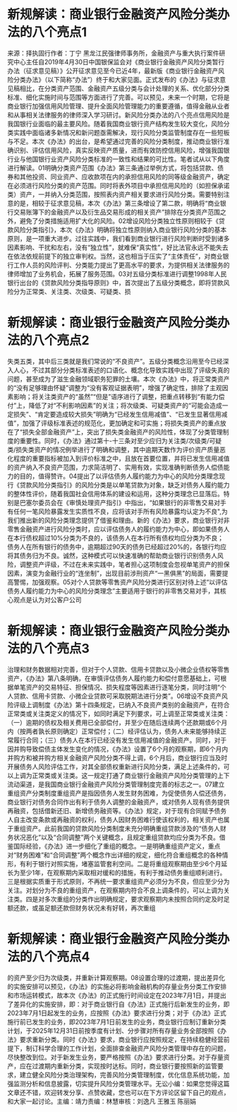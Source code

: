 # 新规解读：商业银行金融资产风险分类办法的八个亮点1

来源：择执固行作者：丁宁 黑龙江民强律师事务所，金融资产与重大执行案件研究中心主任自2019年4月30日中国银保监会对《商业银行金融资产风险分类暂行办法（征求意见稿）》公开征求意见至今已近4年，最新版《商业银行金融资产风险分类办法》（以下简称“办法”）终于和大家见面。正式发布的《办法》与征求意见稿相比，在分类资产范围、金融资产五级分类与会计处理的关系、优化部分分类标准、细化实施时间与范围等方面进行了完善。可以预见，未来一个时期，它将是商业银行加强信用风险管理、提升全面风险管理能力的重要遵循，值得金融从业者和从事相关法律服务的律师深入学习研讨。新风险分类办法的八个亮点信用风险是我国银行业面临的最主要风险。随着我国商业银行资产结构发生较大变化，风险分类实践中面临诸多新情况和新问题亟需解决，现行风险分类监管制度存在一些短板与不足。本次《办法》的出台，是希望通过完善的风险分类制度，推动商业银行准确识别、评估信用风险，真实反映资产质量，进而有效防控信用风险，增强我国银行业与他国银行业资产风险分类标准的一致性和结果的可比性。笔者试从以下角度进行解读。01明确分类资产范围《办法》第三条通过举例方式，将包括贷款、债券和其他投资、同业资产、应收款项在内的承担信用风险的同等级金融资产，确定在必须进行风险分类的资产范围。同时将表外项目中承担信用风险的（如担保承诺类）资产，一并纳入分类范围，按照表内资产相关要求进行风险分类。需要特别注意的是，相较于征求意见稿，本次《办法》第三条增设了第二款，明确将“商业银行交易账簿下的金融资产以及衍生品交易形成的相关资产”排除在分类资产范围之外，避免了分类措施适用扩大化的风险。02增设风险分类独立性原则相较于《贷款风险分类指引》，本次《办法》明确将独立性原则纳入商业银行风险分类的基本原则，是一项重大进步。过往实践中，我们看到商业银行进行风险判断时受到诸多因素影响、干扰和左右，没有“独立性”，就难保“真实性”，好比法官永远不能失去在依法依规前提下的独立审判权。当然，这也相当于压实了“主体责任”，对商业银行工作人员的风险评判、分类能力提出了更高水平的要求，为提供相关法律服务的律师增加了业务机会，拓展了服务范围。03对五级分类标准进行调整1998年人民银行出台的《贷款风险分类指导原则》中，首次提出了五级分类概念，即将贷款风险分为正常类、关注类、次级类、可疑类、损

# 新规解读：商业银行金融资产风险分类办法的八个亮点2

失类五类，其中后三类就是我们常说的“不良资产”。五级分类概念沿用至今已经深入人心，不过其部分分类标准表述的口语化、概念化导致实践中出现了评级失真的问题，甚至成为了滋生金融领域职务犯罪的土壤。本次《办法》中，将正常类资产的“没有足够理由怀疑”调整为“没有客观证据表明”，增强了确定性，排除了主观因素影响；将关注类资产的“虽然”“但是”语序进行了调整，把重点转移到“有能力偿付”上，降低了对“不利影响因素”的关注；将次级类、可疑类资产的“可能会造成一定损失”、“肯定要造成较大损失”明确为“已经发生信用减值”、“已发生显著信用减值”，加强了评级标准表述的规范化，更加确定和可实施；将损失类资产的重点放在了“损失全部金融资产”上，突出了损失类金融资产的风险性，体现了分类管理制度的重要性。同时，《办法》通过第十-十三条对至少应归为关注类/次级类/可疑类/损失类资产的情况例举进行了明确和调整，其中逾期天数作为评价资产质量恶化程度的重要指标被加入到评价标准之中，且放在首要位置，并将已发生信用减值的资产纳入不良资产范围，力求简洁明了、实用有效，实现准确判断债务人偿债能力的目的，值得赞许。04提出了以评估债务人履约能力为中心的风险分类理念现行《贷款风险分类指引》的风险分类是以单笔贷款为对象，缺乏对债务人履约能力的整体性评价，随着我国社会信用体系的建设和运用，这种分类理念已显落后。特别是巴塞尔委员会在《审慎处理资产指引》中指出，“如果银行的非零售交易对手有任何一笔风险暴露发生实质性不良，应将该对手所有风险暴露均认定为不良",为我们推出新的风险分类理念提供了借鉴和理由。新的《办法》要求，商业银行对非零售金融资产进行风险分类时，应以评估债务人的履约能力为中心，即如果债务人在本行债权超过10%分类为不良的，该债务人在本行所有债权均应分类为不良；债务人在所有银行的债务中，逾期超过90天的债务已经超过20%的，各银行均应将其债务归为不良。诚然，这种模式可以快速准确的帮助商业银行识别债务人风险，调整资产评级，不过在未来实践中，笔者担心这项制度会忽视单笔资产的担保因素，演变为金融行业的“连坐制”，出现目前涉刑资产“一黑俱黑”的局面，需要提高警惕，加强观察。05对个人贷款等零售资产风险分类进行区别对待上述“以评估债务人履约能力为中心的风险分类理念”主要适用于银行的非零售交易对手，其核心观点是认为对公客户公司

# 新规解读：商业银行金融资产风险分类办法的八个亮点3

治理和财务数据相对完善，但对于个人贷款、信用卡贷款以及小微企业债权等零售资产，《办法》第八条明确，在审慎评估债务人履约能力和偿付意愿基础上，可根据单笔资产的交易特征、担保情况、损失程度等因素进行逐笔分类，同时注明“个人贷款、信用卡贷款、小微企业贷款可采取脱期法进行分类”。06增设不良资产风险评级上调制度《办法》第十四条规定，已纳入不良资产类别的金融资产，在符合正常类或关注类定义的情况下，如同时满足下列要求，可上调至正常类或关注类：（一）逾期的债权及相关费用已全部偿付，并至少在随后连续两个还款期或6个月内（按两者孰长原则确定）正常偿付；（二）经评估认为，债务人未来能够持续正常履行合同；（三）债务人在本行已经没有发生信用减值的金融资产。同时，对于因并购导致偿债主体发生变化的情况，《办法》设置了6个月的观察期，即6个月内并购方和被并购方相关金融资产风险分类不得上调，6个月后，商业银行应当及时开展债务人风险评估工作，对其全部债权重新进行风险分类，满足上述条件的，可以上调为正常类或关注类。这一规定打通了商业银行金融资产风险分类管理的上下流动渠道，是我国商业银行金融资产风险分类管理制度完善的标志之一。07建立重组资产分类制度重组资产是指因债务人发生财务困难，为促使债务人偿还债务，商业银行对债务合同作出有利于债务人调整的金融资产，或对债务人现有债务提供再融资，包括借新还旧、新增债务融资等。《办法》规定，对于现有合同赋予债务人自主改变条款或再融资的权利，债务人因财务困难行使该权利的，相关资产也属于重组资产。此前我国的贷款风险分类制度未充分明确重组贷款涉及的“债务人财务状况恶化”以及“合同调整”两个关键概念，且规定重组贷款均应分类为不良。借鉴国际经验，《办法》进一步细化了重组的概念。一是明确重组资产定义，重点对“财务困难”和“合同调整”两个概念作出详细的规定，细化符合重组概念的各种情形，有利于银行对照实施，堵塞监管套利空间。二是将重组观察期由至少6个月延长为至少1年，在观察期内采取相对缓和的措施，有利于推动债务重组顺利进行。三是根据实质重于形式原则，不再统一要求重组资产必须分为不良，但应至少分为关注。对划分为不良的重组资产，在观察期内符合不良上调条件的，可以上调为关注类。四是对多次重组的分类作出明确规定，要求观察期内未按照合同约定及时足额还款，或虽足额还款但财务状况未有好转，再次重组

# 新规解读：商业银行金融资产风险分类办法的八个亮点4

的资产至少归为次级类，并重新计算观察期。08设置合理的过渡期，提出差异化的实施安排可以预见，《办法》的实施必将影响金融机构的存量业务分类工作安排和市场运转模式，故本次《办法》的正式施行时间设定在2023年7月1日，并提出了差异化的实施安排，即：对于商业银行自《办法》正式施行后新发生的业务，即2023年7月1日起发生的业务，应按照《办法》要求进行分类；对于《办法》正式施行前已发生的业务，即2023年7月1日前发生的业务，商业银行应制订重新分类计划，于2025年12月31日前按季度有计划、分步骤对所有存量业务全部按照《办法》要求重新分类。同时《办法》要求，商业银行应按照规定，在持续稳健经营前提下，制订科学合理的工作计划，全面排查金融资产风险分类管理中存在的问题，尽快整改到位。对于新发生业务，要严格按照《办法》要求进行分类。对于存量资产，应在过渡期内重新分类，实现按时达标。同时，商业银行要按照新的监管要求，建立健全风险分类治理架构，完善风险分类管理制度，优化信息系统功能，加强监测分析和信息披露，切实提升风险分类管理水平。无讼小编：如果您觉得这篇文章还不错，欢迎转发分享、点赞收藏，您也可以在下方评论区留下自己的观点，和大家一起讨论。主编：靖力责编：林慧审核：刘逸凡 王雅玉 陈丽娟 

